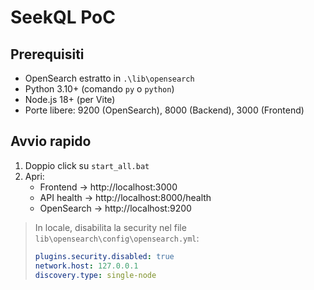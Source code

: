 # SeekQL PoC

## Prerequisiti
- OpenSearch estratto in `.\lib\opensearch`
- Python 3.10+ (comando `py` o `python`)
- Node.js 18+ (per Vite)
- Porte libere: 9200 (OpenSearch), 8000 (Backend), 3000 (Frontend)

## Avvio rapido
1) Doppio click su `start_all.bat`
2) Apri:
   - Frontend → http://localhost:3000
   - API health → http://localhost:8000/health
   - OpenSearch → http://localhost:9200

> In locale, disabilita la security nel file `lib\opensearch\config\opensearch.yml`:
>
> ```yaml
> plugins.security.disabled: true
> network.host: 127.0.0.1
> discovery.type: single-node
> ```